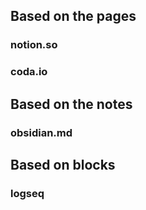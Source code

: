 ## Based on the pages
### notion.so
### coda.io

## Based on the notes
### obsidian.md

## Based on blocks
### logseq
